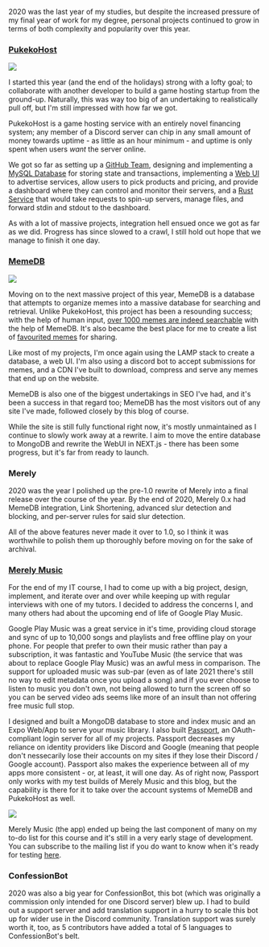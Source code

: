 2020 was the last year of my studies, but despite the increased pressure of my final year of work for my degree, personal projects continued to grow in terms of both complexity and popularity over this year.

### [PukekoHost](https://pukeko.yiays.com/)

![](https://cdn.yiays.com/blog/screenshot-pukeko.yiays.com-2021.11.15-14_33_59.webp)

I started this year (and the end of the holidays) strong with a lofty goal; to collaborate with another developer to build a game hosting startup from the ground-up. Naturally, this was way too big of an undertaking to realistically pull off, but I'm still impressed with how far we got.

PukekoHost is a game hosting service with an entirely novel financing system; any member of a Discord server can chip in any small amount of money towards uptime - as little as an hour minimum - and uptime is only spent when users _want_ the server online.

We got so far as setting up a [GitHub Team](https://github.com/Pukeko-Host/), designing and implementing a [MySQL Database](https://github.com/Pukeko-Host/PukekoDB) for storing state and transactions, implementing a [Web UI](https://github.com/Pukeko-Host/PukekoWebUI) to advertise services, allow users to pick products and pricing, and provide a dashboard where they can control and monitor their servers, and a [Rust Service](https://github.com/Pukeko-Host/GSMS) that would take requests to spin-up servers, manage files, and forward stdin and stdout to the dashboard.

As with a lot of massive projects, integration hell ensued once we got as far as we did. Progress has since slowed to a crawl, I still hold out hope that we manage to finish it one day.

### [MemeDB](https://meme.yiays.com/)

![](https://cdn.yiays.com/blog/screenshot-meme.yiays.com-2021.11.15-14_51_19.webp)

Moving on to the next massive project of this year, MemeDB is a database that attempts to organize memes into a massive database for searching and retrieval. Unlike PukekoHost, this project has been a resounding success; with the help of human input, [over 1000 memes are indeed searchable](https://meme.yiays.com/user/0/stats/) with the help of MemeDB. It's also became the best place for me to create a list of [favourited memes](https://meme.yiays.com/user/140297042709708800/favourites/) for sharing.

Like most of my projects, I'm once again using the LAMP stack to create a database, a web UI. I'm also using a discord bot to accept submissions for memes, and a CDN I've built to download, compress and serve any memes that end up on the website.

MemeDB is also one of the biggest undertakings in SEO I've had, and it's been a success in that regard too; MemeDB has the most visitors out of any site I've made, followed closely by this blog of course.

While the site is still fully functional right now, it's mostly unmaintained as I continue to slowly work away at a rewrite. I aim to move the entire database to MongoDB and rewrite the WebUI in NEXT.js - there has been some progress, but it's far from ready to launch.

### Merely

2020 was the year I polished up the pre-1.0 rewrite of Merely into a final release over the course of the year. By the end of 2020, Merely 0.x had MemeDB integration, Link Shortening, advanced slur detection and blocking, and per-server rules for said slur detection.

All of the above features never made it over to 1.0, so I think it was worthwhile to polish them up thoroughly before moving on for the sake of archival.

### [Merely Music](https://merely.yiays.com/music/)

For the end of my IT course, I had to come up with a big project, design, implement, and iterate over and over while keeping up with regular interviews with one of my tutors. I decided to address the concerns I, and many others had about the upcoming end of life of Google Play Music.

Google Play Music was a great service in it's time, providing cloud storage and sync of up to 10,000 songs and playlists and free offline play on your phone. For people that prefer to own their music rather than pay a subscription, it was fantastic and YouTube Music (the service that was about to replace Google Play Music) was an awful mess in comparison. The support for uploaded music was sub-par (even as of late 2021 there's still no way to edit metadata once you upload a song) and if you ever choose to listen to music you don't own, not being allowed to turn the screen off so you can be served video ads seems like more of an insult than not offering free music full stop.

I designed and built a MongoDB database to store and index music and an Expo Web/App to serve your music library. I also built [Passport](https://passport.yiays.com/), an OAuth-compliant login server for all of my projects. Passport decreases my reliance on identity providers like Discord and Google (meaning that people don't nessecarily lose their accounts on my sites if they lose their Discord / Google account). Passport also makes the experience between all of my apps more consistent - or, at least, it will one day. As of right now, Passport only works with my test builds of Merely Music and this blog, but the capability is there for it to take over the account systems of MemeDB and PukekoHost as well.

![](https://cdn.yiays.com/blog/screenshot-passport.yiays.com-2021.11.15-15_34_29.webp)

Merely Music (the app) ended up being the last component of many on my to-do list for this course and it's still in a very early stage of development. You can subscribe to the mailing list if you do want to know when it's ready for testing [here](https://merely.yiays.com/music/).

### ConfessionBot

2020 was also a big year for ConfessionBot, this bot (which was originally a commission only intended for one Discord server) blew up. I had to build out a support server and add translation support in a hurry to scale this bot up for wider use in the Discord community. Translation support was surely worth it, too, as 5 contributors have added a total of 5 languages to ConfessionBot's belt.